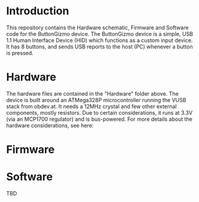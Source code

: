 # Introduction

This repository contains the Hardware schematic, Firmware and Software code for the ButtonGizmo device. The ButtonGizmo device is a simple, USB 1.1 Human Interface Device (HID) which functions as a custom input device. It has 8 buttons, and sends USB reports to the host (PC) whenever a button is pressed. 

# Hardware
The hardware files are contained in the "Hardware" folder above. The device is built around an ATMega328P microcontroller running the VUSB stack from obdev.at. It needs a 12MHz crystal and few other external components, mostly resistors. Due to certain considerations, it runs at 3.3V (via an MCP1700 regulator) and is bus-powered. For more details about the hardware considerations, see here:

# Firmware

# Software
TBD




